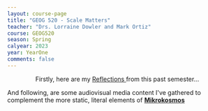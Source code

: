 ```yaml
---
layout: course-page
title: "GEOG 520 - Scale Matters"
teacher: "Drs. Lorraine Dowler and Mark Ortiz"
course: GEOG520
season: Spring
calyear: 2023
year: YearOne
comments: false
---
```

<p align="center">
Firstly, here are my <a class="btn zoombtn" href="{{ site.url }}YearOne/Spring2023/GEOG520/Reflections">
     Reflections
     </a> 
from this past semester...<br/>

And following, are some audiovisual media content I've gathered to complement the more static, literal elements of <a href="{{ site.url }}YearOne/Spring2023/GEOG520/mikrokosmos_add_ons"> <b>Mikrokosmos</b> </a>
</p>

